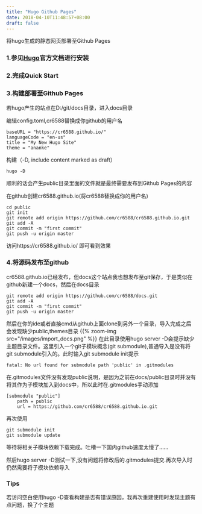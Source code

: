 ```yaml
---
title: "Hugo Github Pages"
date: 2018-04-10T11:48:57+08:00
draft: false
---
```


将hugo生成的静态网页部署至Github Pages

### 1.参见[Hugo](http://gohugo.io/)官方文档进行安装 
### 2.完成Quick Start
### 3.构建部署至Github Pages

若hugo产生的站点在D:/git/docs目录，进入docs目录

编辑config.toml,cr6588替换成你github的用户名

    baseURL = "https://cr6588.github.io/"
    languageCode = "en-us"
    title = "My New Hugo Site"
    theme = "ananke"
    
构建（-D, include content marked as draft）

    hugo -D

顺利的话会产生public目录里面的文件就是最终需要发布到Github Pages的内容

在github创建cr6588.github.io(将cr6588替换成你的用户名)

    cd public
    git init
    git remote add origin https://github.com/cr6588/cr6588.github.io.git
    git add -A
    git commit -m "first commit"
    git push -u origin master

访问https://cr6588.github.io/ 即可看到效果
### 4.将源码发布至github
cr6588.github.io已经发布，但docs这个站点我也想发布至git保存，于是类似在github新建一个docs，然后在docs目录

    git remote add origin https://github.com/cr6588/docs.git
    git add -A
    git commit -m "first commit"
    git push -u origin master

然后在你的ide或者直接cmd从github上面clone到另外一个目录，导入完成之后会发现缺少public,themes目录
{{% zoom-img src="/images/import_docs.png" %}}
在此目录使用hugo server -D会提示缺少主题目录文件。这里引入一个git子模块概念(git submodule),普通导入是没有将git submodule引入的。此时输入git submodule init提示

    fatal: No url found for submodule path 'public' in .gitmodules

在.gitmodules文件没有发现public说明，是因为之前在docs/public目录时并没有将其作为子模块加入到docs中，所以此时在.gitmodules手动添加

    [submodule "public"]
        path = public
        url = https://github.com/cr6588/cr6588.github.io.git

再次使用

    git submodule init
    git submodule update

等待将相关子模块依赖下载完成。吐槽一下国内github速度太慢了......

然后hugo server -D测试一下,没有问题将修改后的.gitmodules提交.再次导入时仍然需要将子模块依赖导入

### Tips
若访问空白使用hugo -D查看构建是否有错误原因，我再次重建使用时发现主题有点问题，换了个主题